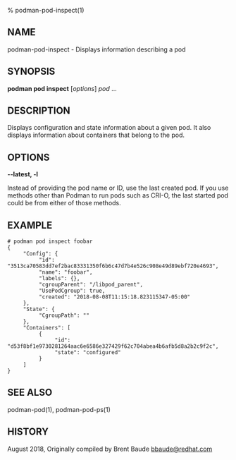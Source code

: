 % podman-pod-inspect(1)

## NAME
podman\-pod\-inspect - Displays information describing a pod

## SYNOPSIS
**podman pod inspect** [*options*] *pod* ...

## DESCRIPTION
Displays configuration and state information about a given pod.  It also displays information about containers
that belong to the pod.

## OPTIONS
**--latest, -l**

Instead of providing the pod name or ID, use the last created pod. If you use methods other than Podman
to run pods such as CRI-O, the last started pod could be from either of those methods.


## EXAMPLE
```
# podman pod inspect foobar
{
     "Config": {
          "id": "3513ca70583dd7ef2bac83331350f6b6c47d7b4e526c908e49d89ebf720e4693",
          "name": "foobar",
          "labels": {},
          "cgroupParent": "/libpod_parent",
          "UsePodCgroup": true,
          "created": "2018-08-08T11:15:18.823115347-05:00"
     },
     "State": {
          "CgroupPath": ""
     },
     "Containers": [
          {
               "id": "d53f8bf1e9730281264aac6e6586e327429f62c704abea4b6afb5d8a2b2c9f2c",
               "state": "configured"
          }
     ]
}
```

## SEE ALSO
podman-pod(1), podman-pod-ps(1)

## HISTORY
August 2018, Originally compiled by Brent Baude <bbaude@redhat.com>
